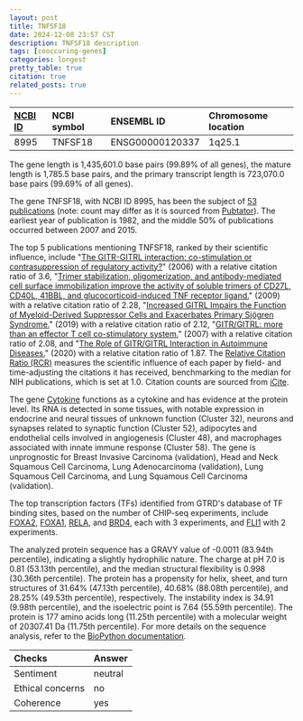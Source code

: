 ```yaml
---
layout: post
title: TNFSF18
date: 2024-12-08 23:57 CST
description: TNFSF18 description
tags: [cooccuring-genes]
categories: longest
pretty_table: true
citation: true
related_posts: true
---
```




| [NCBI ID](https://www.ncbi.nlm.nih.gov/gene/8995) | NCBI symbol | ENSEMBL ID | Chromosome location |
| :-------- | :------- | :-------- | :------- |
| 8995  | TNFSF18 | ENSG00000120337 | 1q25.1 |



The gene length is 1,435,601.0 base pairs (99.89% of all genes), the mature length is 1,785.5 base pairs, and the primary transcript length is 723,070.0 base pairs (99.69% of all genes).


The gene TNFSF18, with NCBI ID 8995, has been the subject of [53 publications](https://pubmed.ncbi.nlm.nih.gov/?term=%22TNFSF18%22) (note: count may differ as it is sourced from [Pubtator](https://academic.oup.com/nar/article/47/W1/W587/5494727)). The earliest year of publication is 1982, and the middle 50% of publications occurred between 2007 and 2015.


The top 5 publications mentioning TNFSF18, ranked by their scientific influence, include "[The GITR-GITRL interaction: co-stimulation or contrasuppression of regulatory activity?](https://pubmed.ncbi.nlm.nih.gov/16868552)" (2006) with a relative citation ratio of 3.6, "[Trimer stabilization, oligomerization, and antibody-mediated cell surface immobilization improve the activity of soluble trimers of CD27L, CD40L, 41BBL, and glucocorticoid-induced TNF receptor ligand.](https://pubmed.ncbi.nlm.nih.gov/19596991)" (2009) with a relative citation ratio of 2.28, "[Increased GITRL Impairs the Function of Myeloid-Derived Suppressor Cells and Exacerbates Primary Sjögren Syndrome.](https://pubmed.ncbi.nlm.nih.gov/30760623)" (2019) with a relative citation ratio of 2.12, "[GITR/GITRL: more than an effector T cell co-stimulatory system.](https://pubmed.ncbi.nlm.nih.gov/17407102)" (2007) with a relative citation ratio of 2.08, and "[The Role of GITR/GITRL Interaction in Autoimmune Diseases.](https://pubmed.ncbi.nlm.nih.gov/33163004)" (2020) with a relative citation ratio of 1.87. The [Relative Citation Ratio (RCR)](https://journals.plos.org/plosbiology/article?id=10.1371/journal.pbio.1002541) measures the scientific influence of each paper by field- and time-adjusting the citations it has received, benchmarking to the median for NIH publications, which is set at 1.0. Citation counts are sourced from [iCite](https://icite.od.nih.gov).


The gene [Cytokine](https://www.proteinatlas.org/[Ensembl]-[Gene]) functions as a cytokine and has evidence at the protein level. Its RNA is detected in some tissues, with notable expression in endocrine and neural tissues of unknown function (Cluster 32), neurons and synapses related to synaptic function (Cluster 52), adipocytes and endothelial cells involved in angiogenesis (Cluster 48), and macrophages associated with innate immune response (Cluster 58). The gene is unprognostic for Breast Invasive Carcinoma (validation), Head and Neck Squamous Cell Carcinoma, Lung Adenocarcinoma (validation), Lung Squamous Cell Carcinoma, and Lung Squamous Cell Carcinoma (validation).


The top transcription factors (TFs) identified from GTRD's database of TF binding sites, based on the number of CHIP-seq experiments, include [FOXA2](https://www.ncbi.nlm.nih.gov/gene/3170), [FOXA1](https://www.ncbi.nlm.nih.gov/gene/3169), [RELA](https://www.ncbi.nlm.nih.gov/gene/5970), and [BRD4](https://www.ncbi.nlm.nih.gov/gene/23476), each with 3 experiments, and [FLI1](https://www.ncbi.nlm.nih.gov/gene/2313) with 2 experiments.











The analyzed protein sequence has a GRAVY value of -0.0011 (83.94th percentile), indicating a slightly hydrophilic nature. The charge at pH 7.0 is 0.81 (53.13th percentile), and the median structural flexibility is 0.998 (30.36th percentile). The protein has a propensity for helix, sheet, and turn structures of 31.64% (47.13th percentile), 40.68% (88.08th percentile), and 28.25% (49.53th percentile), respectively. The instability index is 34.91 (9.98th percentile), and the isoelectric point is 7.64 (55.59th percentile). The protein is 177 amino acids long (11.25th percentile) with a molecular weight of 20307.41 Da (11.75th percentile). For more details on the sequence analysis, refer to the [BioPython documentation](https://biopython.org/docs/1.75/api/Bio.SeqUtils.ProtParam.html).



| Checks    | Answer |
| :-------- | :------- |
| Sentiment  | neutral   |
| Ethical concerns | no     |
| Coherence    | yes    |